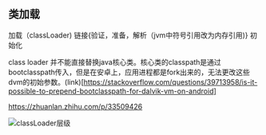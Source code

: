 ## 类加载

加载（classLoader) 链接{验证，准备，解析（jvm中符号引用改为内存引用)} 初始化

class loader 并不能直接替换java核心类。核心类的classpath是通过bootclasspath传入，但是在安卓上，应用进程都是fork出来的，无法更改这些dvm的初始参数。(link)[https://stackoverflow.com/questions/39713958/is-it-possible-to-prepend-bootclasspath-for-dalvik-vm-on-android]

https://zhuanlan.zhihu.com/p/33509426

![classLoader层级](https://static.javatpoint.com/core/images/classloader-in-java.png)